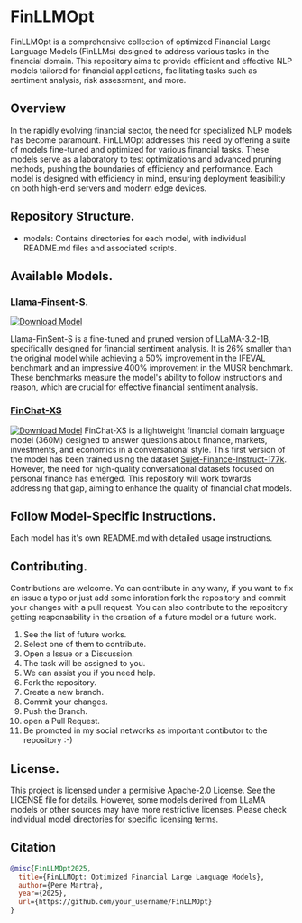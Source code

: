 # FinLLMOpt
FinLLMOpt is a comprehensive collection of optimized Financial Large Language Models (FinLLMs) designed to address various tasks in the financial domain. This repository aims to provide efficient and effective NLP models tailored for financial applications, facilitating tasks such as sentiment analysis, risk assessment, and more.

## Overview
In the rapidly evolving financial sector, the need for specialized NLP models has become paramount. FinLLMOpt addresses this need by offering a suite of models fine-tuned and optimized for various financial tasks. These models serve as a laboratory to test optimizations and advanced pruning methods, pushing the boundaries of efficiency and performance. Each model is designed with efficiency in mind, ensuring deployment feasibility on both high-end servers and modern edge devices.

## Repository Structure. 
* models: Contains directories for each model, with individual README.md files and associated scripts.

## Available Models. 
### [Llama-Finsent-S](https://github.com/peremartra/FinLLMOpt/tree/main/Llama-FinSent-S). 
[![Download Model](https://img.shields.io/badge/Download%20Model-Hugging%20Face-blue?style=for-the-badge&logo=HuggingFace)](https://huggingface.co/oopere/Llama-FinSent-S)

Llama-FinSent-S is a fine-tuned and pruned version of LLaMA-3.2-1B, specifically designed for financial sentiment analysis. It is 26% smaller than the original model while achieving a 50% improvement in the IFEVAL benchmark and an impressive 400% improvement in the MUSR benchmark. These benchmarks measure the model's ability to follow instructions and reason, which are crucial for effective financial sentiment analysis.

### [FinChat-XS](https://github.com/peremartra/FinLLMOpt/tree/main/FinChat-XS)
[![Download Model](https://img.shields.io/badge/Download%20Model-Hugging%20Face-blue?style=for-the-badge&logo=HuggingFace)](https://huggingface.co/oopere/FinChat-XS)
FinChat-XS is a lightweight financial domain language model (360M) designed to answer questions about finance, markets, investments, and economics in a conversational style. This first version of the model has been trained using the dataset [Sujet-Finance-Instruct-177k](sujet-ai/Sujet-Finance-Instruct-177k). However, the need for high-quality conversational datasets focused on personal finance has emerged. This repository will work towards addressing that gap, aiming to enhance the quality of financial chat models.

## Follow Model-Specific Instructions. 
Each model has it's own README.md with detailed usage instructions. 

## Contributing. 
Contributions are welcome. Yo can contribute in any wany, if you want to fix an issue a typo or just add some inforation fork the repository and commit your changes with a pull request. 
You can also contribute to the repository getting responsability in the creation of a future model or a future work. 
1. See the list of future works.
2. Select one of them to contribute.
3. Open a Issue or a Discussion.
4. The task will be assigned to you.
5. We can assist you if you need help.
6. Fork the repository.
7. Create a new branch.
8. Commit your changes.
9. Push the Branch.
10. open a Pull Request.
11. Be promoted in my social networks as important contibutor to the repository :-)

## License.
This project is licensed under a permisive Apache-2.0 License. See the LICENSE file for details. However, some models derived from LLaMA models or other sources may have more restrictive licenses. Please check individual model directories for specific licensing terms.

## Citation
```bibtex
@misc{FinLLMOpt2025,
  title={FinLLMOpt: Optimized Financial Large Language Models},
  author={Pere Martra},
  year={2025},
  url={https://github.com/your_username/FinLLMOpt}
}
```
